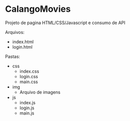 # CalangoMovies
Projeto de pagina HTML/CSS/Javascript e consumo de API

Arquivos:
* index.html
* login.html

Pastas:
* css
  * index.css
  * login.css
  * main.css
* img
  * Arquivo de imagens 
* js
  * index.js
  * login.js
  * main.js

